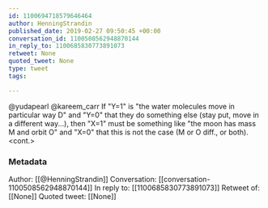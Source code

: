 ```yaml
---
id: 1100694718579646464
author: HenningStrandin
published_date: 2019-02-27 09:50:45 +00:00
conversation_id: 1100508562948870144
in_reply_to: 1100685830773891073
retweet: None
quoted_tweet: None
type: tweet
tags:

---
```


@yudapearl @kareem_carr If "Y=1" is "the water molecules move in particular way D" and "Y=0" that they do something else (stay put, move in a different way...), then "X=1" must be something like "the moon has mass M and orbit O" and "X=0" that this is not the case (M or O diff., or both). &lt;cont.&gt;

### Metadata

Author: [[@HenningStrandin]]
Conversation: [[conversation-1100508562948870144]]
In reply to: [[1100685830773891073]]
Retweet of: [[None]]
Quoted tweet: [[None]]
